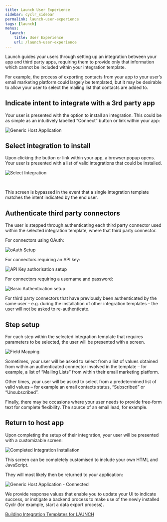 ```yaml
---
title: Launch User Experience
sidebar: cyclr_sidebar
permalink: launch-user-experience
tags: [launch]
menus:
  launch:
    title: User Experience
    url: /launch-user-experience
---
```


Launch guides your users through setting up an integration between your app and third party apps, requiring them to provide only that information which cannot be included within your integration template.

For example, the process of exporting contacts from your app to your user’s email marketing platform could largely be templated, but it may be desirable to allow your user to select the mailing list that contacts are added to.

Indicate intent to integrate with a 3rd party app
-------------------------------------------------

Your user is presented with the option to install an integration. This could be as simple as an intuitively labelled “Connect” button or link within your app:

![Generic Host Application](./images/generic-host-app.png)

Select integration to install
-----------------------------

Upon clicking the button or link within your app, a browser popup opens. Your user is presented with a list of valid integrations that could be installed.

  
![Select Integration](./images/select-integration.png)

 

This screen is bypassed in the event that a single integration template matches the intent indicated by the end user.

Authenticate third party connectors
-----------------------------------

The user is stepped through authenticating each third party connector used within the selected integration template, where that third party connector.

For connectors using OAuth:

  
![oAuth Setup](./images/auth-oauth.png)

  
For connectors requiring an API key:

  
![API Key authorisation setup](./images/auth-apikey.png)

  
For connectors requiring a username and password:

  
![Basic Authentication setup](./images/auth-basic.png)

  
For third party connectors that have previously been authenticated by the same user – e.g. during the installation of other integration templates – the user will not be asked to re-authenticate.

Step setup
----------

For each step within the selected integration template that requires parameters to be selected, the user will be presented with a screen.

  
![Field Mapping](./images/launch-field-mapping.png)

  
Sometimes, your user will be asked to select from a list of values obtained from within an authenticated connector involved in the template – for example, a list of “Mailing Lists” from within their email marketing platform.

Other times, your user will be asked to select from a predetermined list of valid values – for example an email contacts status, “Subscribed” or “Unsubscribed”.

Finally, there may be occasions where your user needs to provide free-form text for complete flexibility. The source of an email lead, for example.

Return to host app
------------------

Upon completing the setup of their integration, your user will be presented with a customizable screen:

  
![Completed Integration Installation](./images/completed-installation.png)

  
This screen can be completely customised to include your own HTML and JavaScript.

They will most likely then be returned to your application:

  
![Generic Host Application - Connected](./images/generic-host-app-connected.png)

  
We provide response values that enable you to update your UI to indicate success, or instigate a backend process to make use of the newly installed Cyclr (for example, start a data export process).

[Building Integration Templates for LAUNCH](./building-integration-templates-launch)
